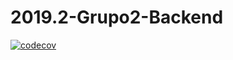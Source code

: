 # 2019.2-Grupo2-Backend

[![codecov](https://codecov.io/gh/fga-eps-mds/2019.2-Over26-Backend/branch/devel/graph/badge.svg)](https://codecov.io/gh/fga-eps-mds/2019.2-Over26-Backend)